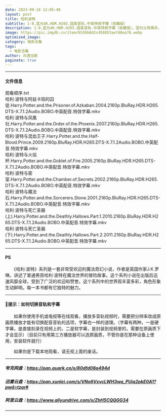 ```yaml
---
date: 2023-09-10 12:05:48
layout: post
title: 哈利波特
subtitle: 1-8.蓝光4K.HDR.H265.国英音轨.中英特效字幕（收藏版）
description: 1-8.蓝光4K.HDR.H265.国英音轨.中英特效字幕（收藏版）。因为父母离异，贝拉随父亲来到小镇生活。在新学校里，贝拉留意到一群举止诡异的怪人，他们特立独行，很是神秘。在实验课上，她遇到了怪人中的一个——金发帅哥爱德华......
image: https://pic.imgdb.cn/item/6536b8d2c458853aefd6ea76.webp
optimized_image: 
category: 电影合集
tags:
  - 电影合集
author: 对酒当歌
paginate: true
---
```


---

#### 文件信息

观看顺序.txt  
哈利·波特与阿兹卡班的囚徒.Harry.Potter.and.the.Prisoner.of.Azkaban.2004.2160p.BluRay.HDR.H265.DTS-X.7.1.2Audio.BOBO.中英配音.特效字幕.mkv  
哈利·波特与凤凰社.Harry.Potter.and.the.Order.of.the.Phoenix.2007.2160p.BluRay.HDR.H265.DTS-X.7.1.2Audio.BOBO.中英配音.特效字幕.mkv  
哈利·波特与混血王子.Harry.Potter.and.the.Half-Blood.Prince.2009.2160p.BluRay.HDR.H265.DTS-X.7.1.2Audio.BOBO.中英配音.特效字幕.mkv  
哈利·波特与火焰杯.Harry.Potter.and.the.Goblet.of.Fire.2005.2160p.BluRay.HDR.H265.DTS-X.7.1.2Audio.BOBO.中英配音.特效字幕.mkv  
哈利·波特与密室.Harry.Potter.and.the.Chamber.of.Secrets.2002.2160p.BluRay.HDR.H265.DTS-X.7.1.2Audio.BOBO.中英配音.特效字幕.mkv  
哈利·波特与魔法石.Harry.Potter.and.the.Sorcerers.Stone.2001.2160p.BluRay.HDR.H265.DTS-X.7.1.2Audio.BOBO.中英配音.特效字幕.mkv  
哈利·波特与死亡圣器(上).Harry.Potter.and.the.Deathly.Hallows.Part.1.2010.2160p.BluRay.HDR.H265.DTS-X.7.1.2Audio.BOBO.中英配音.特效字幕.mkv  
哈利·波特与死亡圣器(下).Harry.Potter.and.the.Deathly.Hallows.Part.2.2011.2160p.BluRay.HDR.H265.DTS-X.7.1.2Audio.BOBO.中英配音.特效字幕.mkv  

---

#### PS

　　《哈利·波特》系列是一套非常受欢迎的魔法奇幻小说，作者是英国作家J.K.罗琳。讲述了普通男孩哈利·波特在魔法世界的冒险故事。这个系列小说在出版后迅速风靡全球，受到了广泛的欢迎和赞誉。这个系列中的世界观丰富多彩，角色形象生动鲜明。每一本书都有它独特的魅力。

---

#### 🔔提示：如何切换音轨和字幕

　　如果你使用手机或电视等在线观看，播放多音轨视频时，需要把分辨率改成原画质播放才能有切换配音音轨的选项，字幕也一样的道理。（字幕有两种，一是硬字幕，是直接刻录在视频上的，二是软字幕，是封装到视频里的，需要在原画质下才会显示）（目前只有用第三方播放器可以选原画质，不管你是在那种设备上使用，安装软件就行）

　　如果你是下载本地观看，请无视上面的废话。

---

##### 夸克网盘：<https://pan.quark.cn/s/80dfd08a494d>

##### 迅雷云盘：<https://pan.xunlei.com/s/VNo6VxvcLWH3wa_PUiq2pkE0A1?pwd=tzqr#>

##### 阿里云盘：<https://www.aliyundrive.com/s/ZhH5CQQGG34>

---
